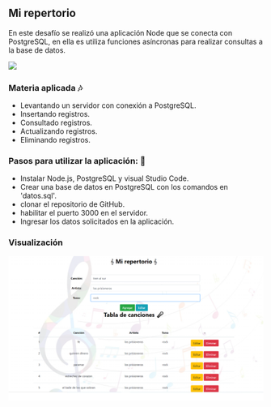 ## Mi repertorio
En este desafío se realizó una aplicación Node que se conecta con PostgreSQL, en ella es utiliza funciones asíncronas para realizar consultas a la base de datos.

![](https://media.giphy.com/media/iFn08sdhaurUfw8UJp/giphy.gif)

### Materia aplicada 🎶
- Levantando un servidor con conexión a PostgreSQL.
- Insertando registros.
- Consultado registros.
- Actualizando registros.
- Eliminando registros.

### Pasos para utilizar la aplicación: 🎼
- Instalar Node.js, PostgreSQL y visual Studio Code.
- Crear una base de datos en PostgreSQL con los comandos en 'datos.sql'.
- clonar el repositorio de GitHub.
- habilitar el puerto 3000 en el servidor.
- Ingresar los datos solicitados en la aplicación.

### Visualización
![](https://github.com/aleyire/mi-repertorio/blob/main/img/preview.png)

